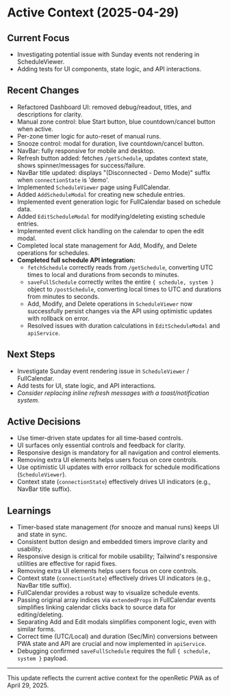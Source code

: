 # Active Context (2025-04-29)

## Current Focus
- Investigating potential issue with Sunday events not rendering in ScheduleViewer.
- Adding tests for UI components, state logic, and API interactions.

## Recent Changes
- Refactored Dashboard UI: removed debug/readout, titles, and descriptions for clarity.
- Manual zone control: blue Start button, blue countdown/cancel button when active.
- Per-zone timer logic for auto-reset of manual runs.
- Snooze control: modal for duration, live countdown/cancel button.
- NavBar: fully responsive for mobile and desktop.
- Refresh button added: fetches `/getSchedule`, updates context state, shows spinner/messages for success/failure.
- NavBar title updated: displays "(Disconnected - Demo Mode)" suffix when `connectionState` is 'demo'.
- Implemented `ScheduleViewer` page using FullCalendar.
- Added `AddScheduleModal` for creating new schedule entries.
- Implemented event generation logic for FullCalendar based on schedule data.
- Added `EditScheduleModal` for modifying/deleting existing schedule entries.
- Implemented event click handling on the calendar to open the edit modal.
- Completed local state management for Add, Modify, and Delete operations for schedules.
- **Completed full schedule API integration:**
  - `fetchSchedule` correctly reads from `/getSchedule`, converting UTC times to local and durations from seconds to minutes.
  - `saveFullSchedule` correctly writes the entire `{ schedule, system }` object to `/postSchedule`, converting local times to UTC and durations from minutes to seconds.
  - Add, Modify, and Delete operations in `ScheduleViewer` now successfully persist changes via the API using optimistic updates with rollback on error.
  - Resolved issues with duration calculations in `EditScheduleModal` and `apiService`.

## Next Steps
- Investigate Sunday event rendering issue in `ScheduleViewer` / FullCalendar.
- Add tests for UI, state logic, and API interactions.
- *Consider replacing inline refresh messages with a toast/notification system.*

## Active Decisions
- Use timer-driven state updates for all time-based controls.
- UI surfaces only essential controls and feedback for clarity.
- Responsive design is mandatory for all navigation and control elements.
- Removing extra UI elements helps users focus on core controls.
- Use optimistic UI updates with error rollback for schedule modifications (`ScheduleViewer`).
- Context state (`connectionState`) effectively drives UI indicators (e.g., NavBar title suffix).

## Learnings
- Timer-based state management (for snooze and manual runs) keeps UI and state in sync.
- Consistent button design and embedded timers improve clarity and usability.
- Responsive design is critical for mobile usability; Tailwind's responsive utilities are effective for rapid fixes.
- Removing extra UI elements helps users focus on core controls.
- Context state (`connectionState`) effectively drives UI indicators (e.g., NavBar title suffix).
- FullCalendar provides a robust way to visualize schedule events.
- Passing original array indices via `extendedProps` in FullCalendar events simplifies linking calendar clicks back to source data for editing/deleting.
- Separating Add and Edit modals simplifies component logic, even with similar forms.
- Correct time (UTC/Local) and duration (Sec/Min) conversions between PWA state and API are crucial and now implemented in `apiService`.
- Debugging confirmed `saveFullSchedule` requires the full `{ schedule, system }` payload.

---
This update reflects the current active context for the openRetic PWA as of April 29, 2025.
